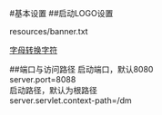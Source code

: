 #基本设置
##启动LOGO设置

resources/banner.txt

[字母转换字符](http://patorjk.com/software/taag/#p=display&f=Big&t=linktones)

##端口与访问路径
启动端口，默认8080  
server.port=8088  
启动路径，默认为根路径  
server.servlet.context-path=/dm  
